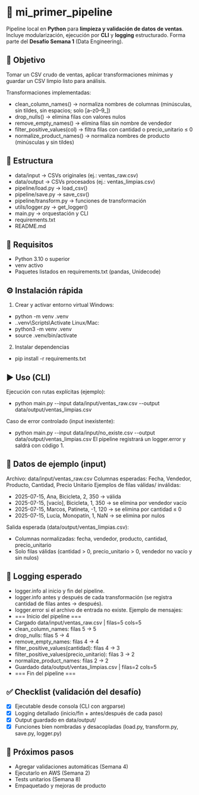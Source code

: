 # 🧪 mi\_primer\_pipeline

Pipeline local en **Python** para **limpieza y validación de datos de ventas**. Incluye modularización, ejecución por **CLI** y **logging** estructurado. Forma parte del **Desafío Semana 1** (Data Engineering).

## 🚀 Objetivo

Tomar un CSV crudo de ventas, aplicar transformaciones mínimas y guardar un CSV limpio listo para análisis.

Transformaciones implementadas:

* clean\_column\_names() → normaliza nombres de columnas (minúsculas, sin tildes, sin espacios; solo \[a–z0–9\_])
* drop\_nulls() → elimina filas con valores nulos
* remove\_empty\_names() → elimina filas sin nombre de vendedor
* filter\_positive\_values(col) → filtra filas con cantidad o precio\_unitario ≤ 0
* normalize\_product\_names() → normaliza nombres de producto (minúsculas y sin tildes)

## 📂 Estructura

* data/input → CSVs originales (ej.: ventas\_raw\.csv)
* data/output → CSVs procesados (ej.: ventas\_limpias.csv)
* pipeline/load.py → load\_csv()
* pipeline/save.py → save\_csv()
* pipeline/transform.py → funciones de transformación
* utils/logger.py → get\_logger()
* main.py → orquestación y CLI
* requirements.txt
* README.md

## 🧰 Requisitos

* Python 3.10 o superior
* venv activo
* Paquetes listados en requirements.txt (pandas, Unidecode)

## ⚙️ Instalación rápida

1. Crear y activar entorno virtual
   Windows:

* python -m venv .venv
* ..venv\Scripts\Activate
  Linux/Mac:
* python3 -m venv .venv
* source .venv/bin/activate

2. Instalar dependencias

* pip install -r requirements.txt

## ▶️ Uso (CLI)

Ejecución con rutas explícitas (ejemplo):

* python main.py --input data/input/ventas\_raw\.csv --output data/output/ventas\_limpias.csv

Caso de error controlado (input inexistente):

* python main.py --input data/input/no\_existe.csv --output data/output/ventas\_limpias.csv
  El pipeline registrará un logger.error y saldrá con código 1.

## 🧪 Datos de ejemplo (input)

Archivo: data/input/ventas\_raw\.csv
Columnas esperadas: Fecha, Vendedor, Producto, Cantidad, Precio Unitario
Ejemplos de filas válidas/ inválidas:

* 2025-07-15, Ana, Bicicleta, 2, 350 → válida
* 2025-07-15, \[vacío], Bicicleta, 1, 350 → se elimina por vendedor vacío
* 2025-07-15, Marcos, Patineta, -1, 120 → se elimina por cantidad ≤ 0
* 2025-07-15, Lucía, Monopatín, 1, NaN → se elimina por nulos

Salida esperada (data/output/ventas\_limpias.csv):

* Columnas normalizadas: fecha, vendedor, producto, cantidad, precio\_unitario
* Solo filas válidas (cantidad > 0, precio\_unitario > 0, vendedor no vacío y sin nulos)

## 📝 Logging esperado

* logger.info al inicio y fin del pipeline.
* logger.info antes y después de cada transformación (se registra cantidad de filas antes → después).
* logger.error si el archivo de entrada no existe.
  Ejemplo de mensajes:
* \=== Inicio del pipeline ===
* Cargado data/input/ventas\_raw\.csv | filas=5 cols=5
* clean\_column\_names: filas 5 → 5
* drop\_nulls: filas 5 → 4
* remove\_empty\_names: filas 4 → 4
* filter\_positive\_values(cantidad): filas 4 → 3
* filter\_positive\_values(precio\_unitario): filas 3 → 2
* normalize\_product\_names: filas 2 → 2
* Guardado data/output/ventas\_limpias.csv | filas=2 cols=5
* \=== Fin del pipeline ===

## ✅ Checklist (validación del desafío)

* [x] Ejecutable desde consola (CLI con argparse)
* [x] Logging detallado (inicio/fin + antes/después de cada paso)
* [x] Output guardado en data/output/
* [x] Funciones bien nombradas y desacopladas (load.py, transform.py, save.py, logger.py)

## 🧭 Próximos pasos

* Agregar validaciones automáticas (Semana 4)
* Ejecutarlo en AWS (Semana 2)
* Tests unitarios (Semana 8)
* Empaquetado y mejoras de producto
